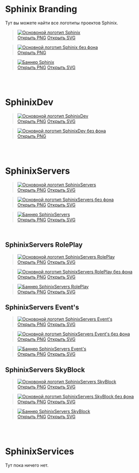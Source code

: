 # Sphinix Branding
Тут вы можете найти все логотипы проектов Sphinix.

> [![Основоной логотип Sphinix](Sphinix/Sphinix.png)](https://branding.sphinix.ru/Sphinix/Sphinix.png) <br> 
[Открыть PNG](https://branding.sphinix.ru/Sphinix/Sphinix.png "Ссылка на скачивание PNG")
[Открыть SVG](https://branding.sphinix.ru/Sphinix/Sphinix.svg "Ссылка на скачивание SVG")

> [![Основной логотип Sphinix без фона](Sphinix/Sphinix_transparent.png)](https://branding.sphinix.ru/Sphinix/Sphinix_transparent.png) <br> 
[Открыть PNG](https://branding.sphinix.ru/Sphinix\Sphinix_transparent.png "Ссылка на скачивание PNG")

> [![Баннер Sphinix](Sphinix/Sphinix_banner.png)](https://branding.sphinix.ru/Sphinix/Sphinix_banner.png) <br> 
[Открыть PNG](https://branding.sphinix.ru/Sphinix/Sphinix_banner.png "Ссылка на скачивание PNG")
[Открыть SVG](https://branding.sphinix.ru/Sphinix/Sphinix_banner.svg "Ссылка на скачивание SVG")

<br><br>

# SphinixDev

> [![Основоной логотип SphinixDev](SphinixDev/SphinixDev.png)](https://branding.sphinix.ru/SphinixDev/SphinixDev.png) <br> 
[Открыть PNG](https://branding.sphinix.ru/SphinixDev/SphinixDev.png "Ссылка на скачивание PNG")
[Открыть SVG](https://branding.sphinix.ru/SphinixDev/SphinixDev.svg "Ссылка на скачивание SVG")

> [![Основной логотип SphinixDev без фона](SphinixDev/SphinixDev_transparent.png)](https://branding.sphinix.ru/SphinixDev/SphinixDev_transparent.png) <br> 
[Открыть PNG](https://branding.sphinix.ru/SphinixDev/SphinixDev_transparent.png "Ссылка на скачивание PNG")

<br><br>

# SphinixServers

> [![Основоной логотип SphinixServers](https://branding.sphinix.ru/SphinixServers/Profile%20Pics/PFPServers.png)](https://branding.sphinix.ru/SphinixServers/Profile%20Pics/PFPServers.png) <br> 
[Открыть PNG](https://branding.sphinix.ru/SphinixServers/Profile%20Pics/PFPServers.png "Ссылка на скачивание PNG")
[Открыть SVG](https://branding.sphinix.ru/SphinixServers/Profile%20Pics/PFPServers.svg "Ссылка на скачивание SVG")

> [![Основной логотип SphinixServers без фона](SphinixServers/WebsiteIcons/IconServers.png)](https://branding.sphinix.ru/SphinixServers/WebsiteIcons/IconServers.png) <br> 
[Открыть PNG](https://branding.sphinix.ru/SphinixServers/WebsiteIcons/IconServers.png "Ссылка на скачивание PNG")
[Открыть SVG](https://branding.sphinix.ru/SphinixServers/WebsiteIcons/IconServers.svg "Ссылка на скачивание SVG")

> [![Баннер SphinixServers](SphinixServers/Banners/BannerServers.png)](https://branding.sphinix.ru/SphinixServers/Banners/BannerServers.png) <br> 
[Открыть PNG](https://branding.sphinix.ru/SphinixServers/Banners/BannerServers.png "Ссылка на скачивание PNG")
[Открыть SVG](https://branding.sphinix.ru/SphinixServers/Banners/BannerServers.svg "Ссылка на скачивание SVG")

<br>

## SphinixServers RolePlay

> [![Основоной логотип SphinixServers RolePlay](https://branding.sphinix.ru/SphinixServers/Profile%20Pics/PFPRoleplay.png)](https://branding.sphinix.ru/SphinixServers/Profile%20Pics/PFPRoleplay.png) <br> 
[Открыть PNG](https://branding.sphinix.ru/SphinixServers/Profile%20Pics/PFPRoleplay.png "Ссылка на скачивание PNG")
[Открыть SVG](https://branding.sphinix.ru/SphinixServers/Profile%20Pics/PFPRoleplay.svg "Ссылка на скачивание SVG")

> [![Основной логотип SphinixServers RolePlay без фона](SphinixServers/WebsiteIcons/IconRoleplay.png)](https://branding.sphinix.ru/SphinixServers/WebsiteIcons/IconRoleplay.png) <br> 
[Открыть PNG](https://branding.sphinix.ru/SphinixServers/WebsiteIcons/IconRoleplay.png "Ссылка на скачивание PNG")
[Открыть SVG](https://branding.sphinix.ru/SphinixServers/WebsiteIcons/IconRoleplay.svg "Ссылка на скачивание SVG")

> [![Баннер SphinixServers RolePlay](SphinixServers/Banners/BannerRoleplay.png)](https://branding.sphinix.ru/SphinixServers/Banners/BannerRoleplay.png) <br> 
[Открыть PNG](https://branding.sphinix.ru/SphinixServers/Banners/BannerRoleplay.png "Ссылка на скачивание PNG")
[Открыть SVG](https://branding.sphinix.ru/SphinixServers/Banners/BannerRoleplay.svg "Ссылка на скачивание SVG")

## SphinixServers Event's

> [![Основоной логотип SphinixServers Event's](https://branding.sphinix.ru/SphinixServers/Profile%20Pics/PFPEvents.png)](https://branding.sphinix.ru/SphinixServers/Profile%20Pics/PFPEvents.png) <br> 
[Открыть PNG](https://branding.sphinix.ru/SphinixServers/Profile%20Pics/PFPEvents.png "Ссылка на скачивание PNG")
[Открыть SVG](https://branding.sphinix.ru/SphinixServers/Profile%20Pics/PFPEvents.svg "Ссылка на скачивание SVG")

> [![Основной логотип SphinixServers Event's без фона](SphinixServers/WebsiteIcons/IconEvents.png)](https://branding.sphinix.ru/SphinixServers/WebsiteIcons/IconEvents.png) <br> 
[Открыть PNG](https://branding.sphinix.ru/SphinixServers/WebsiteIcons/IconEvents.png "Ссылка на скачивание PNG")
[Открыть SVG](https://branding.sphinix.ru/SphinixServers/WebsiteIcons/IconEvents.svg "Ссылка на скачивание SVG")

> [![Баннер SphinixServers Event's](SphinixServers/Banners/BannerEvents.png)](https://branding.sphinix.ru/SphinixServers/Banners/BannerEvents.png) <br> 
[Открыть PNG](https://branding.sphinix.ru/SphinixServers/Banners/BannerEvents.png "Ссылка на скачивание PNG")
[Открыть SVG](https://branding.sphinix.ru/SphinixServers/Banners/BannerEvents.svg "Ссылка на скачивание SVG")

## SphinixServers SkyBlock

> [![Основоной логотип SphinixServers SkyBlock](https://branding.sphinix.ru/SphinixServers/Profile%20Pics/PFPSkyblock.png)](https://branding.sphinix.ru/SphinixServers/Profile%20Pics/PFPSkyblock.png) <br> 
[Открыть PNG](https://branding.sphinix.ru/SphinixServers/Profile%20Pics/PFPSkyblock.png "Ссылка на скачивание PNG")
[Открыть SVG](https://branding.sphinix.ru/SphinixServers/Profile%20Pics/PFPSkyblock.svg "Ссылка на скачивание SVG")

> [![Основной логотип SphinixServers SkyBlock без фона](SphinixServers/WebsiteIcons/IconSkyblock.png)](https://branding.sphinix.ru/SphinixServers/WebsiteIcons/IconSkyblock.png) <br> 
[Открыть PNG](https://branding.sphinix.ru/SphinixServers/WebsiteIcons/IconSkyblock.png "Ссылка на скачивание PNG")
[Открыть SVG](https://branding.sphinix.ru/SphinixServers/WebsiteIcons/IconSkyblock.svg "Ссылка на скачивание SVG")

> [![Баннер SphinixServers SkyBlock](SphinixServers/Banners/BannerSkyblock.png)](https://branding.sphinix.ru/SphinixServers/Banners/BannerSkyblock.png) <br> 
[Открыть PNG](https://branding.sphinix.ru/SphinixServers/Banners/BannerSkyblock.png "Ссылка на скачивание PNG")
[Открыть SVG](https://branding.sphinix.ru/SphinixServers/Banners/BannerSkyblock.svg "Ссылка на скачивание SVG")

<br><br>

# SphinixServices
Тут пока ничего нет.
